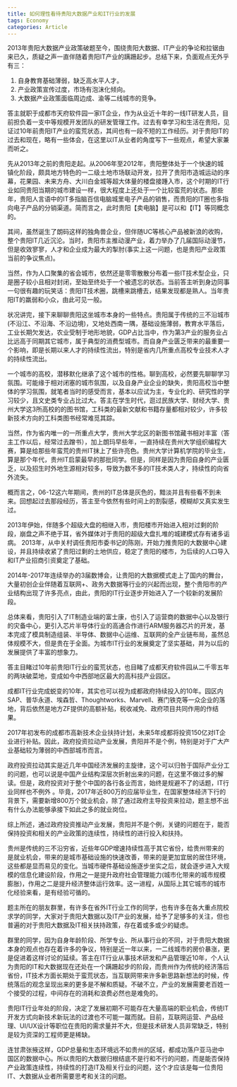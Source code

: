 ```yaml
---
title: 如何理性看待贵阳大数据产业和IT行业的发展
tags: Economy
categories: Article
---
```


2013年贵阳大数据产业政策破题至今，围绕贵阳大数据、IT产业的争论和拉锯由来已久，质疑之声一直伴随着贵阳IT产业的蹒跚起步。总结下来，负面观点无外乎有三：

1. 自身教育基础薄弱，缺乏高水平人才。
2. 产业政策宣传过度，市场有泡沫化倾向。
3. 大数据产业政策面临周边成、渝等二线城市的竞争。

<!-- -->

答主就职于成都市天府软件园一家IT企业，作为从业近十年的一线IT研发人员，目前担负着一支中等规模开发团队的研发管理工作。过去有幸学习和生活在贵阳，见证过10年前贵阳IT产业的蛮荒状态，其间也有一段不短的工作经历。对于贵阳IT的过去和现在，略有一些体会，在这里以IT从业者的角度写下一些观点，希望大家兼而听之。

先从2013年之前的贵阳走起。从2006年至2012年，贵阳整体处于一个快速的城镇化阶段，颇具地方特色的一二级土地市场联动开发，拉开了贵阳市造城运动的序幕，花果园、未来方舟、大川白金城等超大体量的楼盘接踵入市，这个时期的IT行业如同贵阳当期的城市建设一样，很大程度上还处于一个比较蛮荒的状态。那些年，贵阳人言语中的IT多指脑百信电脑城里电子产品的销售，而贵阳的IT圈也多指向电子产品的分销渠道。简而言之，此时贵阳【卖电脑】是可以和【IT】等同概念的。

其间，虽然诞生了朗码这样的独角兽企业，但伴随UC等核心产品被新浪的收购，整个贵阳IT几近沉沦。当时，贵阳市主推动漫产业，着力举办了几届国际动漫节，但是收效寥寥，人才和企业成为最大的掣肘(事实上这一问题，也是贵阳产业政策当前的争议焦点)。

当然，作为人口聚集的省会城市，依然还是零零散散分布着一些IT技术型企业，只是圈子较小且相对封闭，至始至终处于一个被遗忘的状态。当前答主听到身边同事一句很有趣的玩笑话：贵阳IT技术圈，跳槽来跳槽去，结果发现都是熟人。当年贵阳IT的羸弱和小众，由此可见一般。

状况讲完，接下来聊聊贵阳这坐城市本身的一些特点。贵阳属于传统的三不沿城市(不沿江、不沿海、不沿边境)，又地处西南一隅，基础设施薄弱，教育水平落后，工业长期欠发达，农业受制于地形地貌，GDP占比当中，作为第3产业的服务业占比远高于同期其它城市，属于典型的消费型城市。而自身产业匮乏带来的最重要一个影响，即是长期以来人才的持续性流出，特别是省内几所重点高校专业技术人才的持续性流出。

一个城市的高校，潜移默化继承了这个城市的性格。聊到高校，必然要先聊聊学习氛围。可能缘于相对闭塞的城市氛围，以及自身产业企业的缺失，贵阳高校当中整体的学习氛围，就笔者当时的感受而言，基本以应试为主，专业化的、研究性的学习较少，且文史类专业占比过大。答主在学生时代，逛过民族大学、财经大学、贵州大学这3所高校的的图书馆，工科类的最新文献和书籍存量都相对较少，许多较新技术方向的工科类图书经常难觅其踪。

当然，作为省内唯一的一所重点大学，贵州大学北区的新图书馆藏书相对丰富（答主工作以后，经常过去蹭书），加上朗玛早些年，一直持续在贵州大学组织编程大赛，算是给那些年蛮荒的贵州IT抹上了些许亮色。贵州大学计算机学院的毕业生，算是那个年代，贵州IT启蒙最早的那批同学。但是，同样是因为贵阳自身的产业匮乏，以及招生时外地生源相对较多，导致为数不多的IT技术类人才，持续性的向省外流失。

概而言之，06-12这六年期间，贵州的IT总体是灰色的，黯淡并且有些看不到未来。回想起过去那段经历，答主至今依然有些时间上的割裂感，模糊却又真实发生过。

2013年伊始，伴随多个超级大盘的相继入市，贵阳楼市开始进入相对过剩的阶段，崩盘之声不绝于耳，省外媒体对于贵阳的超级大盘扎堆的城建模式存有诸多诟病。 2013年，从中关村调任贵阳市委书记的陈刚，开始力推贵阳的大数据中心建设，并且持续收紧了贵阳过剩的土地供应，稳定了贵阳的楼市，为后续的人口导入和IT产业招商引资奠定了基础。

2014年-2017年连续举办的3届数博会，让贵阳的大数据模式走上了国内的舞台，大量初创企业伴随着互联网+、政务大数据等行业的兴起而出现，整个贵阳市的产业结构出现了许多亮点，由此，贵阳的IT行业逐步开始进入了一个较新的发展阶段。

总体来看，贵阳引入了IT制造业端的富士康，也引入了运营商的数据中心以及银行的灾备中心，更引入芯片半导体行业的高通合作进行ARM服务器芯片的开发，基本完成了模具制造组装、半导体、数据中心运维、互联网的全产业链布局，虽然总体规模不大，但是贵在于全面。为城市IT行业的发展奠定了坚实基础，并为以后的发展提供了丰富的想象力。

答主目睹过10年前贵阳IT行业的蛮荒状态，也目睹了成都天府软件园从二千零五年的两块破菜地，变成如今中西部地区最大的高科技产业园区。

成都IT行业完成蜕变的10年，其实也可以视为成都政府持续投入的10年。园区内SAP、普华永道、埃森哲、Thoughtworks、Marvell、赛门铁克等一众企业的落地，背后依然是地方ZF提供的高额补贴，税收减免、政府项目共同作用的作结果。

2017年初发布的成都市高新技术企业扶持计划，未来5年成都将投资150亿对IT企业进行补贴。因此，政府投资拉动产业发展，贵阳并不是个例，特别是对于广大产业基础较为薄弱的中西部城市而言。

政府投资拉动其实是近几年中国经济发展的主旋律，这个可以归咎于国际产业分工的问题，也可以说是中国产业结构深层次折射出来的问题，在这里不做过多的解读。但是，政府投资对于整个中国的各行各业而言，始终是规避不了的话题，IT行业同样也不例外 。毕竟，2017年近800万的应届毕业生，在国家整体经济下行的背景下，需要新增800万个就业机会，除了通过政府主导投资来拉动，题主想不出有什么办法能够承接下如此之多的就业岗位。

综上所述，通过政府投资推动产业发展，贵阳并不是个例，关键的问题在于，能否保持投资和相关的产业政策的连续性，持续性的进行投入和扶持。

贵州是传统的三不沿穷省，近些年GDP增速持续性高于其它省份，给贵州带来的是就业机会，带来的是城市基础设施的快速改善，带来的是更加宜居的居住环境，这些都是显而易见的变化。当城市硬件基础设施逐步坐实之后，就会逐步进入大规模的信息化建设阶段，作用之一是提升政府社会管理能力(城市化带来的城市规模膨胀)，作用之二是提升经济整体运行效率。这一进程，从国际上其它城市的城市化经验来看，是有经验可循的。

题主所在的朋友群里，有许多在省外IT行业工作的同学，也有许多在各大重点院校求学的同学，大家对于贵阳大数据以及IT产业的发展，给予了足够多的关注，但也普遍的对于贵阳大数据及IT相关扶持政策，存在着或多或少的疑虑。

群里的同学，因为自身年龄阶段、所学专业、所从事行业的不同，对于贵阳大数据本身的观点也存在着许多的争议，特别是近一年以来，一二线城市的房价暴涨，更是促进着这样讨论的延续。答主在IT行业从事技术研发和产品管理近10年，个人认为贵阳的IT和大数据现在还处在一个蹒跚起步的阶段，而贵州作为传统的经济落后省份，IT技术方面长期处于蛮荒状态，当互联网带来许多新思路新想法的时候，传统落后的观念呈现出来的更多是不解和质疑。不破不立，产业的发展需要老百姓一个接受的过程，中间存在的消耗和浪费必然也是难免的。

贵阳IT行业年处的阶段，决定了发展初期不可能存在大量高端的职业机会，传统IT开发方式向新技术新玩法的过渡也不可能一蹴而就。目前，互联网运营、产品经理、UI/UX设计等职位在贵阳的需求量并不大，但是技术研发人员非常缺乏，特别是较为资深的工程师更是稀缺。

连甘肃张掖这样，GDP总量和生态环境远不如贵州的区域，都成功落户亚马逊中国区的数据中心。所以贵阳的大数据归根结底不是行和不行的问题，而是能否保持产业政策连续性，持续性的打造IT及相关行业的问题，这个才应该是每一位贵阳IT、大数据从业者所需要思考和关注的问题。